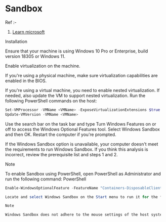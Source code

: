 # Sandbox

Ref :-
1. [Learn microsoft](https://learn.microsoft.com/en-us/windows/security/application-security/application-isolation/windows-sandbox/windows-sandbox-overview)

Installation

Ensure that your machine is using Windows 10 Pro or Enterprise, build version 18305 or Windows 11.

Enable virtualization on the machine.

If you're using a physical machine, make sure virtualization capabilities are enabled in the BIOS.

If you're using a virtual machine, you need to enable nested virtualization. If needed, also update the VM to support nested virtualization. Run the following PowerShell commands on the host:

```ps1
Set-VMProcessor -VMName <VMName> -ExposeVirtualizationExtensions $true
Update-VMVersion -VMName <VMName>
```

Use the search bar on the task bar and type Turn Windows Features on or off to access the Windows Optional Features tool. Select Windows Sandbox and then OK. Restart the computer if you're prompted.

If the Windows Sandbox option is unavailable, your computer doesn't meet the requirements to run Windows Sandbox. If you think this analysis is incorrect, review the prerequisite list and steps 1 and 2.

Note

To enable Sandbox using PowerShell, open PowerShell as Administrator and run the following command:
PowerShell

```ps1
Enable-WindowsOptionalFeature -FeatureName "Containers-DisposableClientVM" -All -Online

Locate and select Windows Sandbox on the Start menu to run it for the first time.

Note

Windows Sandbox does not adhere to the mouse settings of the host system, so if the host system is set to use a left-handed mouse, you must apply these settings in Windows Sandbox manually when Windows Sandbox starts. Alternatively, you can use a sandbox configuration file to run a logon command to swap the mouse setting. For an example, see Example 3.

